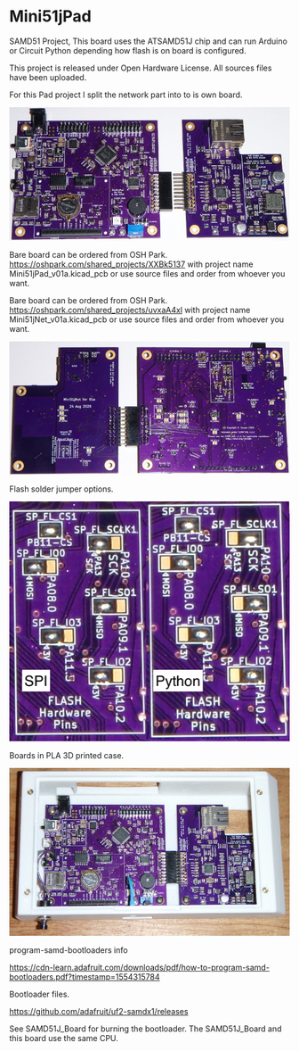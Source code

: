 # Mini51jPad
SAMD51 Project, This board uses the ATSAMD51J chip and can run Arduino or Circuit Python depending how flash is on board is configured.

This project is released under Open Hardware License. All sources files have been uploaded.

For this Pad project I split the network part into to is own board.

![alt text](https://github.com/Sd4Projects/Mini51jPad/blob/master/Mini51jBoardsTop.jpg?raw=true "Boards Top")

Bare board can be ordered from OSH Park. https://oshpark.com/shared_projects/XXBk5137 with project name Mini51jPad_v01a.kicad_pcb or use source files and order from whoever you want.

Bare board can be ordered from OSH Park. https://oshpark.com/shared_projects/uvxaA4xl with project name Mini51jNet_v01a.kicad_pcb or use source files and order from whoever you want.

![alt text](https://github.com/Sd4Projects/Mini51jPad/blob/master/Mini51jBoardsBottom.jpg?raw=true "Boards Bottom")

Flash solder jumper options.

![alt text](https://github.com/Sd4Projects/Mini51jPad/blob/master/Mini51Board_FlashSetup.jpg?raw=true "Flash")

Boards in PLA 3D printed case.

![alt text](https://github.com/Sd4Projects/Mini51jPad/blob/master/Mini51BoardsInCase.jpg?raw=true "case")

program-samd-bootloaders info

https://cdn-learn.adafruit.com/downloads/pdf/how-to-program-samd-bootloaders.pdf?timestamp=1554315784

Bootloader files.

https://github.com/adafruit/uf2-samdx1/releases

See SAMD51J_Board for burning the bootloader. The SAMD51J_Board and this board use the same CPU.

